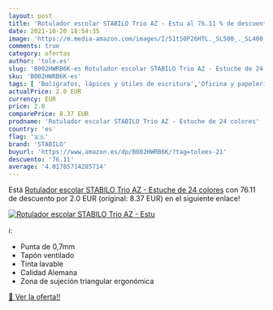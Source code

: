 ```yaml
---
layout: post
title: 'Rotulador escolar STABILO Trio AZ - Estu al 76.11 % de descuento'
date: 2021-10-20 18:54:35
image: 'https://m.media-amazon.com/images/I/51tS0P26HTL._SL500_._SL400_.jpg'
comments: true
category: ofertas
author: 'tole.es'
slug: 'B002HWRB6K-es Rotulador escolar STABILO Trio AZ - Estuche de 24 colores'
sku: 'B002HWRB6K-es'
tags: [ 'Bolígrafos, lápices y útiles de escritura','Oficina y papelería','Rotuladores permanentes','Rotuladores y subrayadores','escolar','rotulador','stabilo', ]
actualPrice: 2.0 EUR
currency: EUR
price: 2.0
comparePrice: 8.37 EUR
prodname: 'Rotulador escolar STABILO Trio AZ - Estuche de 24 colores'
country: 'es'
flag: '🇪🇸'
brand: 'STABILO'
buyurl: 'https://www.amazon.es/dp/B002HWRB6K/?tag=tolees-21'
descuento: '76.11'
average: '4.01785714285714'
---
```


Está [Rotulador escolar STABILO Trio AZ - Estuche de 24 colores](https://www.amazon.es/dp/B002HWRB6K/?tag=tolees-21) con 76.11 de descuento por 2.0 EUR (original: 8.37 EUR) en el siguiente enlace!

[![Rotulador escolar STABILO Trio AZ - Estu](https://m.media-amazon.com/images/I/51tS0P26HTL._SL500_._SL400_.jpg)](https://www.amazon.es/dp/B002HWRB6K/?tag=tolees-21)

ℹ️:

- Punta de 0,7mm
- Tapón ventilado
- Tinta lavable
- Calidad Alemana
- Zona de sujeción triangular ergonómica

[🛒 Ver la oferta!!](https://www.amazon.es/dp/B002HWRB6K/?tag=tolees-21)
